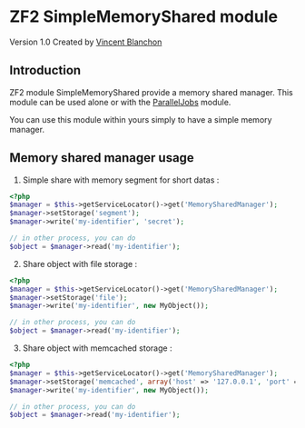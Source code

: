 ZF2 SimpleMemoryShared module
============

Version 1.0 Created by [Vincent Blanchon](http://developpeur-zend-framework.fr/)

Introduction
------------

ZF2 module SimpleMemoryShared provide a memory shared manager.
This module can be used alone or with the [ParallelJobs](https://github.com/blanchonvincent/ParallelJobs) module.

You can use this module within yours simply to have a simple memory manager.

Memory shared manager usage
------------

1) Simple share with memory segment for short datas :
    
```php
<?php
$manager = $this->getServiceLocator()->get('MemorySharedManager');
$manager->setStorage('segment');
$manager->write('my-identifier', 'secret');

// in other process, you can do
$object = $manager->read('my-identifier');
```

2) Share object with file storage :
    
```php
<?php
$manager = $this->getServiceLocator()->get('MemorySharedManager');
$manager->setStorage('file');
$manager->write('my-identifier', new MyObject());

// in other process, you can do
$object = $manager->read('my-identifier');
```

3) Share object with memcached storage :
    
```php
<?php
$manager = $this->getServiceLocator()->get('MemorySharedManager');
$manager->setStorage('memcached', array('host' => '127.0.0.1', 'port' => 11211));
$manager->write('my-identifier', new MyObject());

// in other process, you can do
$object = $manager->read('my-identifier');
```